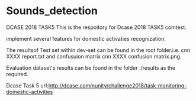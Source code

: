# Sounds_detection
DCASE 2018 TASK5 
This is the respoitory for Dcase 2018 TASK5 comtest.

implement several features for domestic activaties recognization.


The resultsof Test set within dev-set  can be found in the root folder.i.e. cnn XXXX report.txt and confusuion matrix cnn XXXX confusion matrix.png.




Evaluation dataset's results can be found in the folder ./results as the required.


Dcase Task 5 url:http://dcase.community/challenge2018/task-monitoring-domestic-activities
